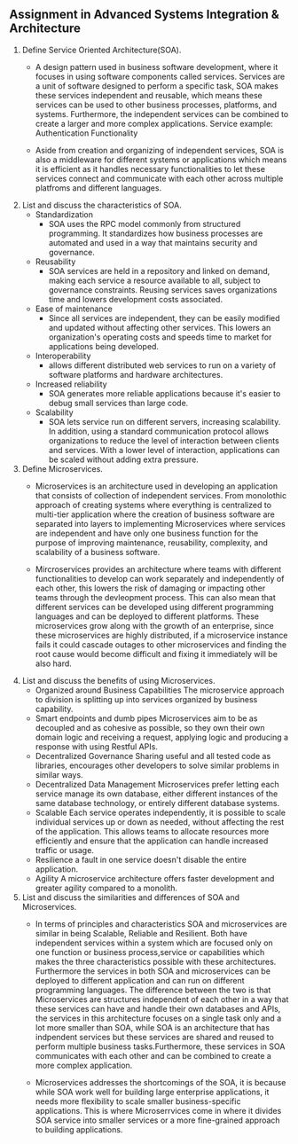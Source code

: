 ## Assignment in Advanced Systems Integration & Architecture
1. Define Service Oriented Architecture(SOA).
    - A design pattern used in business software development, where it focuses in using software components called services. Services are a unit of software designed to perform a specific task, SOA makes these services independent and reusable, which means these services can be used to other business processes, platforms, and systems. Furthermore, the independent services can be combined to create a larger and more complex applications. Service example: Authentication Functionality
        
    - Aside from creation and organizing of independent services, SOA is also a middleware for different systems or applications which means it is efficient as it handles necessary functionalities to let these services connect and communicate with each other across multiple platfroms and different languages. 
2. List and discuss the characteristics of SOA.
    + Standardization
      - SOA uses the RPC model commonly from structured programming. It standardizes how business processes are automated and used in a way that maintains security and governance.
    + Reusability
      - SOA services are held in a repository and linked on demand, making each service a resource available to all, subject to governance constraints. Reusing services saves organizations time and lowers development costs associated.
    + Ease of maintenance
      - Since all services are independent, they can be easily modified and updated without affecting other services. This lowers an organization's operating costs and speeds time to market for applications being developed.
    + Interoperability
      - allows different distributed web services to run on a variety of software platforms and hardware architectures.
    + Increased reliability
      - SOA generates more reliable applications because it's easier to debug small services than large code.
    + Scalability
      - SOA lets service run on different servers, increasing scalability. In addition, using a standard communication protocol allows organizations to reduce the level of interaction between clients and services. With a lower level of interaction, applications can be scaled without adding extra pressure.
3. Define Microservices.
    - Microservices is an architecture used in developing an application that consists of collection of independent services. From monolothic approach of creating systems where everything is centralized to multi-tier application where the creation of business software are separated into layers to implementing Microservices where services are independent and have only one business function for the purpose of improving maintenance, reusability, complexity, and scalability of a business software.
    
    - Mircroservices provides an architecture where teams with different functionalities to develop can work separately and independently of each other, this lowers the risk of damaging or impacting other teams through the devleopment process. This can also mean that different services can be developed using different programming languages and can be deployed to different platforms. These microservices grow along with the growth of an enterprise, since these microservices are highly distributed, if a microservice instance fails it could cascade outages to other microservices and finding the root cause would become difficult and fixing it immediately will be also hard.  
4. List and discuss the benefits of using Microservices.
    + Organized around Business Capabilities 
      The microservice approach to division is splitting up into services organized by business capability.
    + Smart endpoints and dumb pipes
      Microservices aim to be as decoupled and as cohesive as possible, so they own their own domain logic and receiving a request, applying logic and producing a response with using Restful APIs.
    + Decentralized Governance
      Sharing useful and all tested code as libraries, encourages other developers to solve similar problems in similar ways.
    + Decentralized Data Management
      Microservices prefer letting each service manage its own database, either different instances of the same database technology, or entirely different database systems. 
    + Scalable
       Each service operates independently, it is possible to scale individual services up or down as needed, without affecting the rest of the application. This allows teams to allocate resources more efficiently and ensure that the application can handle increased traffic or usage.
    + Resilience
       a fault in one service doesn't disable the entire application.
    + Agility
       A microservice architecture offers faster development and greater agility compared to a      monolith.
5. List and discuss the similarities and differences of SOA and Microservices.
     - In terms of principles and characteristics SOA and microservices are similar in being Scalable, Reliable and Resilient. Both have independent services within a system which are focused only on one function or business process,service or capabilities which makes the three characteristics possible with these architectures. Furthermore the services in both SOA and microservices can be deployed to different application and can run on different programming languages. The difference between the two is that Microservices are structures independent of each other in a way that these services can have and handle their own databases and APIs, the services in this architecture focuses on a single task only and a lot more smaller than SOA, while SOA is an architecture that has indpendent services but these services are shared and reused to perform multiple business tasks.Furthermore, these services in SOA communicates with each other and can be combined to create a more complex application. 

    - Microservices addresses the shortcomings of the SOA, it is because while SOA  work well for building large enterprise applications, it needs more flexibility to scale smaller business-specific applications. This is where Microserrvices come in where it divides SOA service into smaller services or a more fine-grained approach to building applications.  
